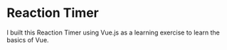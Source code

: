 # Reaction Timer 
I built this Reaction Timer using Vue.js as a learning exercise to learn the basics of Vue. 
